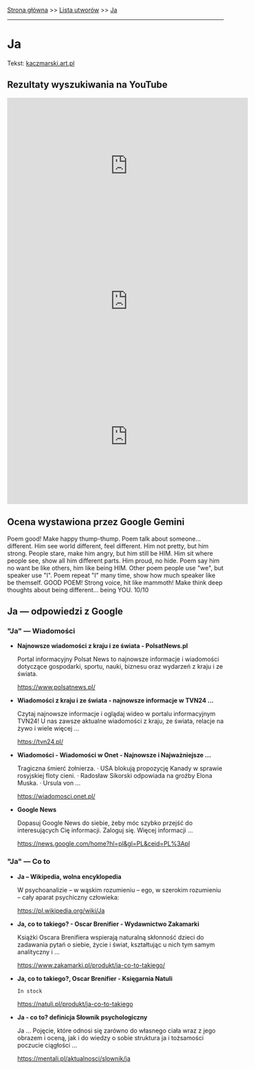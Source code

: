 [Strona główna](../index.md) >> [Lista utworów](../list.md) >> [Ja](178.md)

---

# Ja

Tekst: [kaczmarski.art.pl](https://www.kaczmarski.art.pl/tworczosc/wiersze/ja/)

## Rezultaty wyszukiwania na YouTube

<iframe width="560" height="315" src="https://www.youtube.com/embed/O_eYztVDVcw?si=IdontcarewhotheIRSsendsImnotpayingtaxes" title="YouTube video player" frameborder="0" allow="accelerometer; autoplay; clipboard-write; encrypted-media; gyroscope; picture-in-picture; web-share" referrerpolicy="strict-origin-when-cross-origin" allowfullscreen></iframe>

<iframe width="560" height="315" src="https://www.youtube.com/embed/w0aiQbuEKC0?si=IdontcarewhotheIRSsendsImnotpayingtaxes" title="YouTube video player" frameborder="0" allow="accelerometer; autoplay; clipboard-write; encrypted-media; gyroscope; picture-in-picture; web-share" referrerpolicy="strict-origin-when-cross-origin" allowfullscreen></iframe>

<iframe width="560" height="315" src="https://www.youtube.com/embed/GQGymatU9Ww?si=IdontcarewhotheIRSsendsImnotpayingtaxes" title="YouTube video player" frameborder="0" allow="accelerometer; autoplay; clipboard-write; encrypted-media; gyroscope; picture-in-picture; web-share" referrerpolicy="strict-origin-when-cross-origin" allowfullscreen></iframe>

## Ocena wystawiona przez Google Gemini

Poem good! Make happy thump-thump. Poem talk about someone... different. Him see world different, feel different. Him not pretty, but him strong. People stare, make him angry, but him still be HIM. Him sit where people see, show all him different parts. Him proud, no hide. Poem say him no want be like others, him like being HIM. Other poem people use "we", but speaker use "I". Poem repeat "I" many time, show how much speaker like be themself. GOOD POEM! Strong voice, hit like mammoth! Make think deep thoughts about being different... being YOU. 10/10


## Ja — odpowiedzi z Google

### "Ja" — Wiadomości

- **Najnowsze wiadomości z kraju i ze świata - PolsatNews.pl**

    Portal informacyjny Polsat News to najnowsze informacje i wiadomości dotyczące gospodarki, sportu, nauki, biznesu oraz wydarzeń z kraju i ze świata. 

   <https://www.polsatnews.pl/>
- **Wiadomości z kraju i ze świata - najnowsze informacje w TVN24 ...**

    Czytaj najnowsze informacje i oglądaj wideo w portalu informacyjnym TVN24! U nas zawsze aktualne wiadomości z kraju, ze świata, relacje na żywo i wiele więcej ... 

   <https://tvn24.pl/>
- **Wiadomości - Wiadomości w Onet - Najnowsze i Najważniejsze ...**

    Tragiczna śmierć żołnierza. · USA blokują propozycję Kanady w sprawie rosyjskiej floty cieni. · Radosław Sikorski odpowiada na groźby Elona Muska. · Ursula von ... 

   <https://wiadomosci.onet.pl/>
- **Google News**

    Dopasuj Google News do siebie, żeby móc szybko przejść do interesujących Cię informacji. Zaloguj się. Więcej informacji ... 

   <https://news.google.com/home?hl=pl&gl=PL&ceid=PL%3Apl>

### "Ja" — Co to

- **Ja – Wikipedia, wolna encyklopedia**

    W psychoanalizie – w wąskim rozumieniu – ego, w szerokim rozumieniu – cały aparat psychiczny człowieka: 

   <https://pl.wikipedia.org/wiki/Ja>
- **Ja, co to takiego? - Oscar Brenifier - Wydawnictwo Zakamarki**

    Książki Oscara Brenifiera wspierają naturalną skłonność dzieci do zadawania pytań o siebie, życie i świat, kształtując u nich tym samym analityczny i ... 

   <https://www.zakamarki.pl/produkt/ja-co-to-takiego/>
- **Ja, co to takiego?, Oscar Brenifier - Księgarnia Natuli**

      In stock 

   <https://natuli.pl/produkt/ja-co-to-takiego>
- **Ja - co to? definicja  Słownik psychologiczny**

    Ja ... Pojęcie, które odnosi się zarówno do własnego ciała wraz z jego obrazem i oceną, jak i do wiedzy o sobie struktura ja i tożsamości poczucie ciągłości ... 

   <https://mentali.pl/aktualnosci/slownik/ja>

